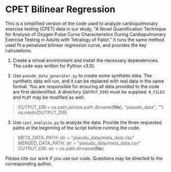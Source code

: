 # CPET Bilinear Regression

This is a simplified version of the code used to analyze cardiopulmonary exercise testing (CPET) data in our study, "A Novel Quantification Technique for Analysis of Oxygen Pulse Curve Characteristics During Cardiopulmonary Exercise Testing in Adults with Tetralogy of Fallot." It runs the same method used fit a penalized bilinear regression curve, and provides the key calculations.


1. Create a virtual environment and install the necessary dependencies. The code was written for Python v3.10.


2. Use `pseudo_data_generator.py` to create some synthetic data. The synthetic data will run, and it can be replaced with real data in the same format. You are responsible for ensuring all data provided to the code are first deidentified. A directory (`OUTPUT_DIR`) must be supplied. `N_FILES` and `PLOT` may be modified as well.


  > OUTPUT_DIR = os.path.join(os.path.dirname(__file__), "pseudo_data", "")  
  > os.mkdir(OUTPUT_DIR)  


3. Use `cpet_analysis.py` to analyze the data. Provide the three requested paths at the beginning of the script before running the code. 


  > META_DATA_PATH: str = "pseudo_data/meta_data.csv"  
  > MERGED_DATA_PATH: str = "pseudo_data/meta_data.csv"  
  > OUTPUT_DIR: str = os.path.dirname(__file__)  


Please cite our work if you use our code. Questions may be directed to the corresponding author.
